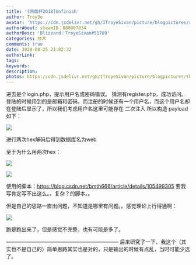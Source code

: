 ```yaml
---
title: '[网鼎杯2018]Unfinish'
author: Troy3e
avatar: 'https://cdn.jsdelivr.net/gh/ITroyeSivan/picture/blogpictures/avatar.jpg'
authorAbout: steamID：888007034
authorDesc: 'Blizzard：TroyeSivan#51769'
categories: 技术
comments: true
date: 2020-08-25 21:02:32
authorLink:
tags:
keywords:
description:
photos: https://cdn.jsdelivr.net/gh/ITroyeSivan/picture/blogpictures/thumb-1920-748350.png
---
```

进去是个login.php，提示用户名或密码错误。
猜测有register.php，成功访问。
登陆的时候用到的是邮箱和密码，而注册的时候还有一个用户名，而这个用户名却在登陆后显示了，所以我们考虑用户名这里可能存在 二次注入
所以构造 payload 如下：

![](https://cdn.jsdelivr.net/gh/ITroyeSivan/picture/blogpictures/hbsbshbn.jpg)

进行两次hex解码后得到数据库名为web

至于为什么用两次hex：

![](https://cdn.jsdelivr.net/gh/ITroyeSivan/picture/blogpictures/shsrhhg.jpg)

![](https://cdn.jsdelivr.net/gh/ITroyeSivan/picture/blogpictures/20200825225814.png)

使用的脚本：https://blog.csdn.net/bmth666/article/details/105499305
要我写肯定写不出这么。。复杂？的脚本。。

但是自己的思路一直出问题，不知道是哪里有问题。。感觉理论上行得通啊：

![](https://cdn.jsdelivr.net/gh/ITroyeSivan/picture/blogpictures/20200825230319.png)

跑是跑出来了，但是感觉不完整，也有可能是多了。

——————————————————————
后来研究了一下，我这个（其实也不是自己的）简单思路其实也是对的，只是输出的时候有点乱，当时可能少选了。
